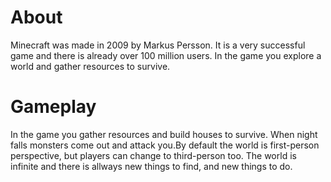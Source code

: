 # About

Minecraft was made in 2009 by Markus Persson. It is a very successful game and there is already over 100 million users. In the game you explore a world and gather resources to survive.

# Gameplay

In the game you gather resources and build houses to survive. When night falls monsters come out and attack you.By default the world is first-person perspective, but players can change to third-person too. The world is infinite and there is allways new things to find, and new things to do.

